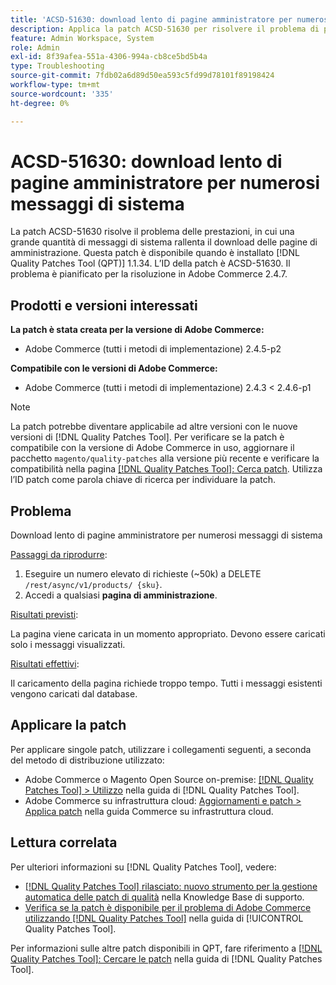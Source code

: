 ```yaml
---
title: 'ACSD-51630: download lento di pagine amministratore per numerosi messaggi di sistema'
description: Applica la patch ACSD-51630 per risolvere il problema di prestazioni di Adobe Commerce, in cui una grande quantità di messaggi di sistema rallenta il download delle pagine di amministrazione.
feature: Admin Workspace, System
role: Admin
exl-id: 8f39afea-551a-4306-994a-cb8ce5bd5b4a
type: Troubleshooting
source-git-commit: 7fdb02a6d89d50ea593c5fd99d78101f89198424
workflow-type: tm+mt
source-wordcount: '335'
ht-degree: 0%

---
```


# ACSD-51630: download lento di pagine amministratore per numerosi messaggi di sistema

La patch ACSD-51630 risolve il problema delle prestazioni, in cui una grande quantità di messaggi di sistema rallenta il download delle pagine di amministrazione. Questa patch è disponibile quando è installato [!DNL Quality Patches Tool (QPT)] 1.1.34. L’ID della patch è ACSD-51630. Il problema è pianificato per la risoluzione in Adobe Commerce 2.4.7.

## Prodotti e versioni interessati

**La patch è stata creata per la versione di Adobe Commerce:**

* Adobe Commerce (tutti i metodi di implementazione) 2.4.5-p2

**Compatibile con le versioni di Adobe Commerce:**

* Adobe Commerce (tutti i metodi di implementazione) 2.4.3 &lt; 2.4.6-p1

>[!NOTE]
>
>La patch potrebbe diventare applicabile ad altre versioni con le nuove versioni di [!DNL Quality Patches Tool]. Per verificare se la patch è compatibile con la versione di Adobe Commerce in uso, aggiornare il pacchetto `magento/quality-patches` alla versione più recente e verificare la compatibilità nella pagina [[!DNL Quality Patches Tool]: Cerca patch](https://experienceleague.adobe.com/tools/commerce-quality-patches/index.html). Utilizza l’ID patch come parola chiave di ricerca per individuare la patch.

## Problema

Download lento di pagine amministratore per numerosi messaggi di sistema

<u>Passaggi da riprodurre</u>:

1. Eseguire un numero elevato di richieste (~50k) a DELETE `/rest/async/v1/products/ {sku}`.
1. Accedi a qualsiasi **pagina di amministrazione**.

<u>Risultati previsti</u>:

La pagina viene caricata in un momento appropriato. Devono essere caricati solo i messaggi visualizzati.

<u>Risultati effettivi</u>:

Il caricamento della pagina richiede troppo tempo. Tutti i messaggi esistenti vengono caricati dal database.

## Applicare la patch

Per applicare singole patch, utilizzare i collegamenti seguenti, a seconda del metodo di distribuzione utilizzato:

* Adobe Commerce o Magento Open Source on-premise: [[!DNL Quality Patches Tool] > Utilizzo](/help/tools/quality-patches-tool/usage.md) nella guida di [!DNL Quality Patches Tool].
* Adobe Commerce su infrastruttura cloud: [Aggiornamenti e patch > Applica patch](https://experienceleague.adobe.com/docs/commerce-cloud-service/user-guide/develop/upgrade/apply-patches.html) nella guida Commerce su infrastruttura cloud.

## Lettura correlata

Per ulteriori informazioni su [!DNL Quality Patches Tool], vedere:

* [[!DNL Quality Patches Tool] rilasciato: nuovo strumento per la gestione automatica delle patch di qualità](https://experienceleague.adobe.com/en/docs/commerce-operations/tools/quality-patches-tool/quality-patches-tool-to-self-serve-quality-patches) nella Knowledge Base di supporto.
* [Verifica se la patch è disponibile per il problema di Adobe Commerce utilizzando  [!DNL Quality Patches Tool]](/help/tools/quality-patches-tool/patches-available-in-qpt/check-patch-for-magento-issue-with-magento-quality-patches.md) nella guida di [!UICONTROL Quality Patches Tool].


Per informazioni sulle altre patch disponibili in QPT, fare riferimento a [[!DNL Quality Patches Tool]: Cercare le patch](https://experienceleague.adobe.com/tools/commerce-quality-patches/index.html) nella guida di [!DNL Quality Patches Tool].

